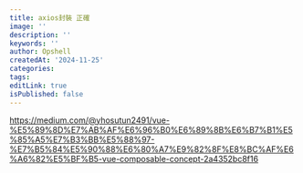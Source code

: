 ```yaml
---
title: axios封裝 正確
image: ''
description: ''
keywords: ''
author: Opshell
createdAt: '2024-11-25'
categories: 
tags: 
editLink: true
isPublished: false
---
```

https://medium.com/@yhosutun2491/vue-%E5%89%8D%E7%AB%AF%E6%96%B0%E6%89%8B%E6%B7%B1%E5%85%A5%E7%B3%BB%E5%88%97-%E7%B5%84%E5%90%88%E6%80%A7%E9%82%8F%E8%BC%AF%E6%A6%82%E5%BF%B5-vue-composable-concept-2a4352bc8f16
